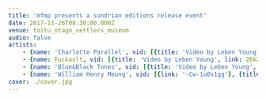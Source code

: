 ```yaml
---
title: 'mfmp presents a sundrian editions release event'
date: 2017-11-26T08:30:00.000Z
venue: toitu_otago_settlers_museum
audio: false
artists:
    - {name: 'Charlotte Parallel', vid: [{title: 'Video by Leben Young', link: IDYcKnINPzs}]}
    - {name: Fuckault, vid: [{title: 'Video by Leben Young', link: 26kX1McR1ec}]}
    - {name: 'Blue&Black Tones', vid: [{title: 'Video by Leben Young', link: fyJuhyw4fY8}]}
    - {name: 'William Henry Meung', vid: [{link: '-Cw-1u0s1gg'}, {title: 'Video by Leben Young', link: yvxzUFX1eN8}]}
cover: ./cover.jpg
---
```

